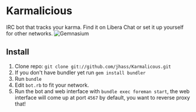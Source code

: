 Karmalicious
============

IRC bot that tracks your karma. Find it on Libera Chat or set it up yourself for other networks.
![Gemnasium](https://gemnasium.com/MrZYX/Karmalicious.png)

## Install

1. Clone repo: `git clone git://github.com/jhass/Karmalicous.git`
2. If you don't have bundler yet run `gem install bundler`
3. Run `bundle`
4. Edit `bot.rb` to fit your network.
5. Run the bot and web interface with `bundle exec foreman start`, the web interface will come up at port `4567` by default, you want to reverse proxy that!
